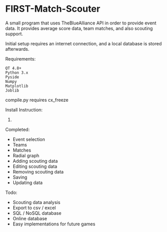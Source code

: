 # FIRST-Match-Scouter

A small program that uses TheBlueAlliance API in order to provide event data. 
It provides average score data, team matches, and also scouting support.

Initial setup requires an internet connection, and a local database is stored afterwards.

Requirements:

    QT 4.8+
    Python 3.x
    Pyside
    Numpy
    Matplotlib
    Joblib
    
compile.py requires cx_freeze
  
  
Install Instruction:

1. 
  
Completed:

- Event selection
- Teams
- Matches
- Radial graph
- Adding scouting data
- Editing scouting data
- Removing scouting data
- Saving
- Updating data
    
Todo:
    
- Scouting data analysis
- Export to csv / excel
- SQL / NoSQL database
- Online database
- Easy implementations for future games
    
    


    
  

